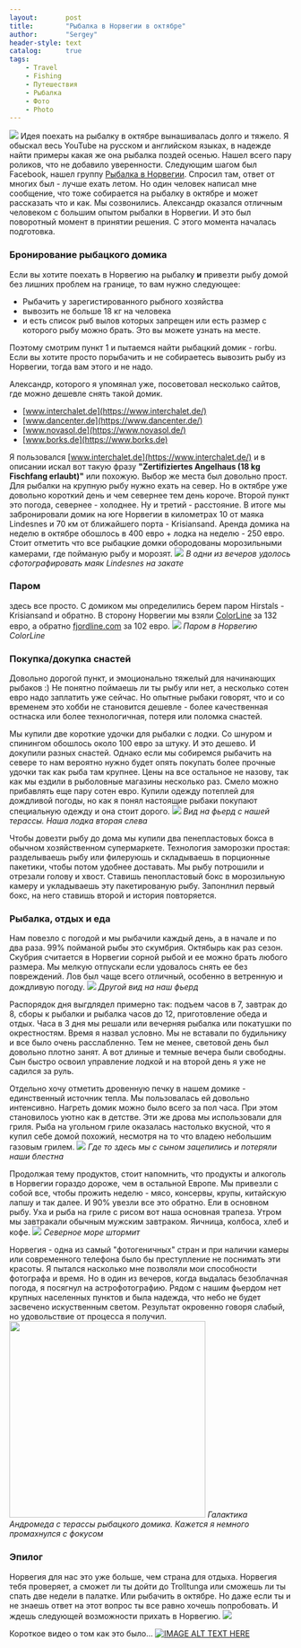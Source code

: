 ```yaml
---
layout:       post
title:        "Рыбалка в Норвегии в октябре"
author:       "Sergey"
header-style: text
catalog:      true
tags:
    - Travel
    - Fishing
    - Путешествия
    - Рыбалка
    - Фото
    - Photo
---
```

![]({{site.baseurl}}/img/1_norway_fishing/norway_road.jpeg)
Идея поехать на рыбалку в октябре вынашивалась долго и тяжело. Я обыскал весь YouTube на русском и английском языках, в надежде найти примеры какая же она рыбалка поздей осенью. Нашел всего пару роликов, что не добавило уверенности. Следующим шагом был Facebook, нашел группу [Рыбалка в Норвегии](https://www.facebook.com/groups/fishingnorway). Спросил там, ответ от многих был - лучше ехать летом. Но один человек написал мне сообщение, что тоже собирается на рыбалку в октябре и может рассказать что и как. Мы созвонились. Александр оказался отличным человеком с большим опытом рыбалки в Норвегии. И это был поворотный момент в принятии решения. С этого момента началась подготовка. 
### Бронирование рыбацкого домика
Если вы хотите поехать в Норвегию на рыбалку **и** привезти рыбу домой без лишних проблем на границе, то вам нужно следующее:
* Рыбачить у зарегистированного рыбного хозяйства
* вывозить не больше 18 кг на человека 
* и есть список рыб вылов которых запрещен или есть размер с которого рыбу можно брать. Это вы можете узнать на месте.

Поэтому смотрим пункт 1 и пытаемся найти рыбацкий домик - rorbu. Если вы хотите просто порыбачить и не собираетесь вывозить рыбу из Норвегии, тогда вам этого и не надо.  

Александр, которого я упомянал уже, посоветовал несколько сайтов, где можно дешевле снять такой домик. 
* [www.interchalet.de](https://www.interchalet.de/)
* [www.dancenter.de](https://www.dancenter.de/)
* [www.novasol.de](https://www.novasol.de/)
* [www.borks.de](https://www.borks.de)

Я пользовался [www.interchalet.de](https://www.interchalet.de/) и в описании искал вот такую фразу **"Zertifiziertes Angelhaus (18 kg Fischfang erlaubt)"** или похожую. Выбор же места был довольно прост. Для рыбалки на крупную рыбу нужно ехать на север. Но в октябре уже довольно короткий день и чем севернее тем день короче. Второй пункт это погода, севернее - холоднее. Ну и третий - расстояние. В итоге мы забронировали домик на юге Норвегии в километрах 10 от маяка Lindesnes и 70 км от ближайшего порта - Krisiansand. Аренда домика на неделю в октябре обошлось в 400 евро + лодка на неделю - 250 евро. Стоит отметить что все рыбацкие домки обородованы морозильными камерами, где пойманую рыбу и морозят. 
![]({{site.baseurl}}/img/1_norway_fishing/lighthouse.jpeg)
*В одни из вечеров удолось сфотографировать маяк Lindesnes на закате*
### Паром
здесь все просто. С домиком мы определились берем паром Hirstals - Krisiansand и обратно.  В сторону Норвегии мы взяли [ColorLine](https://www.colorline.de) за 132 евро, а обратно [fjordline.com](https://www.fjordline.com/en) за 102 евро. 
![]({{site.baseurl}}/img/1_norway_fishing/parom.jpeg)
*Паром в Норвегию ColorLine*

### Покупка/докупка снастей
Довольно дорогой пункт, и эмоционально тяжелый для начинающих рыбаков :) Не понятно поймаешь ли ты рыбу или нет, а несколько сотен евро надо заплатить уже сейчас.
Но опытные рыбаки говорят, что и со временем это хобби не становится дешевле - более качественная остнаска или более технологичная, потеря или поломка снастей. 

Мы купили две короткие удочки для рыбалки с лодки.  Со шнуром и спинингом обошлось около 100 евро за штуку. И это дешево. И докупили разных снастей. Однако если мы собиремся рыбачить на севере то нам вероятно нужно будет опять покупать более прочные удочки так как рыба там крупнее. Цены на все остальное не назову, так как мы ездили в рыболовные магазины несколько раз. Смело можно прибавлять еще пару сотен евро. Купили одежду потеплей для дождливой погоды, но как я понял настоящие рыбаки покупают специальную одежду и она стоит дорого. 
![]({{site.baseurl}}/img/1_norway_fishing/terrasse_view.jpeg)
*Вид на фьерд с нашей терассы. Наша лодка вторая слева*

Чтобы довезти рыбу до дома мы купили два пенепластовых бокса в обычном хозяйственном супермаркете. Технология заморозки простая: разделываешь рыбу или филеруюшь и складываешь в порционные пакетики, чтобы потом удобнее доставать. Мы рыбу потрошили и отрезали голову и хвост. Ставишь пенопластовый бокс в морозильную камеру и укладываешь эту пакетированую рыбу. Запонлнил первый бокс, на него ставишь второй и история повторяется. 

### Рыбалка, отдых и еда
Нам повезло с погодой и мы рыбачили каждый день, а в начале и по два раза. 99% пойманой рыбы это скумбрия. Октябырь как раз сезон. Скубрия считается в Норвегии сорной рыбой и ее можно брать любого размера. Мы мелкую отпускали если удовалось снять ее без повреждений. Лов был чаще всего отличный, особенно в ветренную и дождливую погоду.
![]({{site.baseurl}}/img/1_norway_fishing/our_fjord1.jpeg)
*Другой вид на наш фьерд*

Распорядок дня выгдлядел примерно так: подъем часов в 7, завтрак до 8, сборы к рыбалки и рыбалка часов до 12, приготовление обеда и отдых. Часа в 3 дня мы решали или вечерняя рыбалка или покатушки по окрестностям. Время я назвал условно. Мы не вставали по будильнику и все было очень расслабленно. Тем не менее, световой день был довольно плотно занят. А вот длиные и темные вечера были свободны. 
Сын быстро освоил управление лодкой и на второй день я уже не садился за руль. 

Отдельно хочу отметить дровенную печку в нашем домике - единственный источник тепла. Мы пользовалась ей довольно интенсивно. Нагреть домик можно было всего за пол часа. При этом становилось уютно как в детстве. Эти же дрова мы использовали для гриля. Рыба на угольном гриле оказалась настолько вкусной, что я купил себе домой похожий, несмотря на то что владею небольшим газовым грилем. 
![]({{site.baseurl}}/img/1_norway_fishing/our_fjord2.jpeg)
*Где то здесь мы с сыном зацепились и потеряли наши блестна*

Продолжая тему продуктов, стоит напомнить, что продукты и алкоголь в Норвегии гораздо дороже, чем в остальной Европе. Мы привезли с собой все, чтобы прожить неделю - мясо, консервы, крупы, китайскую лапшу и так далее. И 90% увезли все это обратно. Ели в основном рыбу. Уха и рыба на гриле с рисом вот наша основная трапеза. Утром мы завтракали обычным мужским завтраком. Яичница, колбоса, хлеб и кофе. 
![]({{site.baseurl}}/img/1_norway_fishing/storm.jpeg)
*Северное море штормит*

Норвегия - одна из самый "фотогеничных" стран и при наличии камеры или современного телефона было бы преступление не поснимать эти красоты. Я пытался насколько мне позволяли мои способности фотографа и время. Но в один из вечеров, когда выдалась безоблачная погода, я посягнул на астрофотографию. Рядом с нашим фьердом нет крупных населенных пунктов и была надежда, что небо не будет засвечено искуственным светом. Результат окровенно говоря слабый, но удовольствие от процесса я получил.  
<img src="{{site.baseurl}}/img/1_norway_fishing/astro.jpeg" width="350" height="350">
*Галактика Андромеда с терассы рыбацкого домика. Кажется я немного промахнулся с фокусом*

### Эпилог
Норвегия для нас это уже больше, чем страна для отдыха. Норвегия тебя проверяет, а сможет ли ты дойти до Trolltunga или сможешь ли ты спать две недели в палатке. Или рыбачить в октябре. Но даже если ты и не знаешь ответ на этот вопрос ты все равно хочешь попробовать. И ждешь следующей возможности прихать в Норвегию.
![]({{site.baseurl}}/img/1_norway_fishing/wait.jpeg)



Короткое видео о том как это было...
[![IMAGE ALT TEXT HERE](https://img.youtube.com/vi/QGdK9FcY_t4/0.jpg)](https://www.youtube.com/watch?v=QGdK9FcY_t4)



